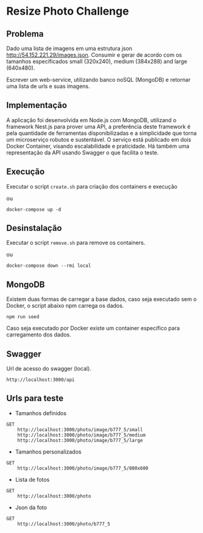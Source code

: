 # Resize Photo Challenge

## Problema

Dado uma lista de imagens em uma estrutura json ​http://54.152.221.29/images.json.
Consumir e gerar de acordo com os tamanhos específicados small (320x240), medium (384x288) and large (640x480).

Escrever um web-service, utilizando banco noSQL (MongoDB) e retornar uma lista de urls e suas imagens.

## Implementação

A aplicação foi desenvolvida em Node.js com MongoDB, utilizand o framework Nest.js para prover uma API, a preferência deste framework é pela quantidade de ferramentas disponibilizadas e a simplicidade que torna um microserviço robutos e sustentável.
O serviço está publicado em dois Docker Container, visando escalabilidade e praticidade.
Há também uma representação da API usando Swagger o que facilita o teste.

## Execução

Executar o script `create.sh` para criação dos containers e execução

ou 

```
docker-compose up -d
``` 

## Desinstalação

Executar o script `remove.sh` para remove os containers.

ou 

```
docker-compose down --rmi local
``` 

## MongoDB

Existem duas formas de carregar a base dados, caso seja executado sem o Docker, o script abaixo npm carrega os dados.

```
npm run seed
```

Caso seja executado por Docker existe um container específico para carregamento dos dados.

## Swagger

Url de acesso do swagger (local).

```
http://localhost:3000/api
```

## Urls para teste

- Tamanhos definidos

```
GET 
    http://localhost:3000/photo/image/b777_5/small
    http://localhost:3000/photo/image/b777_5/medium
    http://localhost:3000/photo/image/b777_5/large
```

- Tamanhos personalizados

```
GET
    http://localhost:3000/photo/image/b777_5/800x600
```

- Lista de fotos

```
GET
    http://localhost:3000/photo
```


- Json da foto

```
GET
    http://localhost:3000/photo/b777_5
```